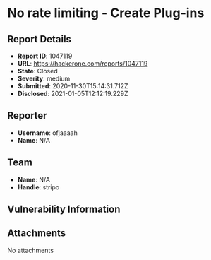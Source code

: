 # No rate limiting - Create Plug-ins

## Report Details
- **Report ID**: 1047119
- **URL**: https://hackerone.com/reports/1047119
- **State**: Closed
- **Severity**: medium
- **Submitted**: 2020-11-30T15:14:31.712Z
- **Disclosed**: 2021-01-05T12:12:19.229Z

## Reporter
- **Username**: ofjaaaah
- **Name**: N/A

## Team
- **Name**: N/A
- **Handle**: stripo

## Vulnerability Information


## Attachments
No attachments
